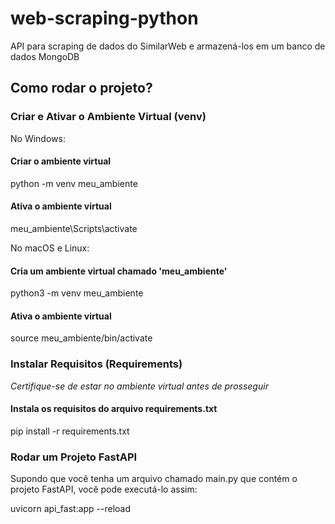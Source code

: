 # web-scraping-python
API para scraping de dados do SimilarWeb e armazená-los em um banco de dados MongoDB

## Como rodar o projeto?

### Criar e Ativar o Ambiente Virtual (venv)
No Windows:
#### Criar o ambiente virtual
python -m venv meu_ambiente
#### Ativa o ambiente virtual
meu_ambiente\Scripts\activate

No macOS e Linux:
#### Cria um ambiente virtual chamado 'meu_ambiente'
python3 -m venv meu_ambiente

#### Ativa o ambiente virtual
source meu_ambiente/bin/activate

### Instalar Requisitos (Requirements)
*Certifique-se de estar no ambiente virtual antes de prosseguir*

#### Instala os requisitos do arquivo requirements.txt
pip install -r requirements.txt

### Rodar um Projeto FastAPI
Supondo que você tenha um arquivo chamado main.py que contém o projeto FastAPI, você pode executá-lo assim:

uvicorn api_fast:app --reload
